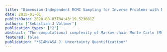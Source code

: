 ```yaml
---
title: "Dimension-Independent MCMC Sampling for Inverse Problems with Non-Gaussian Priors"
date: 2015-01-01
publishDate: 2020-08-03T04:43:19.523081Z
authors: ["Sebastian J Vollmer"]
publication_types: ["2"]
abstract: "The computational complexity of Markov chain Monte Carlo (MCMC) methods for the exploration of complex probability measures is a challenging and important problem in both statistics and the applied sciences. A challenge of particular importance arises in Bayesian inverse problems where the target distribution may be supported on an infinite-dimensional state space. In practice this involves the approximation of the infinite-dimensional target measure defined on sequences of spaces of increasing dimension bearing the risk of an increase of the computational error. Previous results have established dimension-independent bounds on the Monte Carlo error of MCMC sampling for Gaussian prior measures. We extend these results by providing a simple recipe for also obtaining these bounds in the case of non-Gaussian prior measures and by studying the design of proposal chains for the Metropolis--Hastings algorithm with dimension-independent performance. This study is motivated by an elliptic inverse problem with non-Gaussian prior that arises in groundwater flow. We explicitly construct an efficient Metropolis--Hastings proposal based on local proposals in this case, and we provide numerical evidence supporting the theory."
featured: false
publication: "*SIAM/ASA J. Uncertainty Quantification*"
---
```


